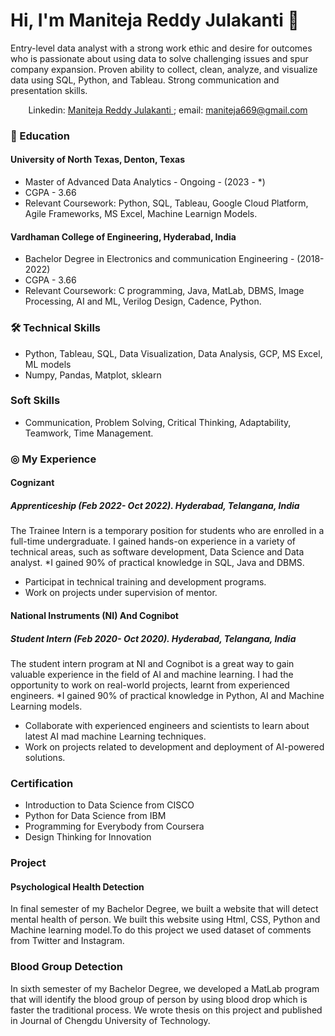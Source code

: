 # Hi, I'm Maniteja Reddy Julakanti 👋
Entry-level data analyst with a strong work ethic and desire for outcomes who is passionate about using data to solve challenging issues and spur company expansion. Proven ability to collect, clean, analyze, and visualize data using SQL, Python, and Tableau. Strong communication and presentation skills.

<p align='center'>  
   Linkedin: <a href="https://www.linkedin.com/in/maniteja-reddy/"> 
       Maniteja Reddy Julakanti
   </a>;
   email: <a href='mailto:maniteja669@gmail.com'>maniteja669@gmail.com</a>
</p>


### 📖 Education

#### University of North Texas, Denton, Texas
- Master of Advanced Data Analytics - Ongoing - (2023 - *)
- CGPA - 3.66
- Relevant Coursework: Python, SQL, Tableau, Google Cloud Platform, Agile Frameworks, MS Excel, Machine Learnign Models.

#### Vardhaman College of Engineering, Hyderabad, India
- Bachelor Degree in Electronics and communication Engineering - (2018-2022)
-  CGPA - 3.66
-  Relevant Coursework: C programming, Java, MatLab, DBMS, Image Processing, AI and ML, Verilog Design, Cadence, Python.  


### 🛠 Technical Skills
*   Python, Tableau, SQL, Data Visualization, Data Analysis, GCP, MS Excel, ML models
*   Numpy, Pandas, Matplot, sklearn
  
###  Soft Skills
* Communication, Problem Solving, Critical Thinking, Adaptability, Teamwork, Time Management.

### ◎ My Experience 
#### Cognizant 
##### Apprenticeship (Feb 2022- Oct 2022). Hyderabad, Telangana, India
The Trainee Intern is a temporary position for students who are enrolled in a full-time undergraduate. I gained hands-on experience in a variety of technical areas, such as software development, Data Science and Data analyst.
   *I gained 90% of practical knowledge in SQL, Java and DBMS.
   * Participat in technical training and development programs.
   * Work on projects under supervision of mentor.

#### National Instruments (NI) And Cognibot
##### Student Intern (Feb 2020- Oct 2020). Hyderabad, Telangana, India
The student intern program at NI and Cognibot is a great way to gain valuable experience in the field of AI and machine learning. I had the opportunity to work on real-world projects, learnt from experienced engineers.
*I gained 90% of practical knowledge in Python, AI and Machine Learning models.
* Collaborate with experienced engineers and scientists to learn about latest AI mad machine Learning techniques.
*  Work on projects related to development and deployment of AI-powered solutions.

### Certification
* Introduction to Data Science from CISCO
* Python for Data Science from IBM
* Programming for Everybody from Coursera
* Design Thinking for Innovation
### Project
#### Psychological Health Detection
In final semester of my Bachelor Degree, we built a website that will detect mental health of person. We built this website using Html, CSS, Python and Machine learning model.To do this project we used dataset of comments from Twitter and Instagram.
### Blood Group Detection
In sixth semester of my Bachelor Degree, we developed a MatLab program that will identify the blood group of person by using blood drop which is faster the traditional process. We wrote thesis on this project and published in Journal of Chengdu University of Technology.

